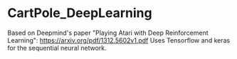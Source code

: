 # CartPole_DeepLearning
Based on Deepmind's paper "Playing Atari with Deep Reinforcement Learning": https://arxiv.org/pdf/1312.5602v1.pdf
Uses Tensorflow and keras for the sequential neural network.
